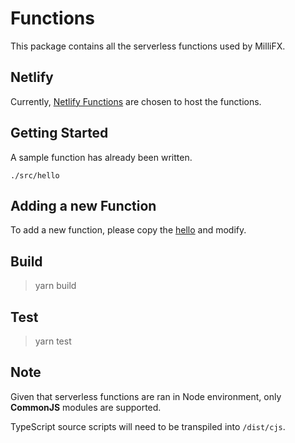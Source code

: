 # Functions

This package contains all the serverless functions used by MilliFX.

## Netlify

Currently, [Netlify Functions](https://docs.netlify.com/functions/overview/) are chosen to host the functions.

## Getting Started

A sample function has already been written.

`./src/hello`

## Adding a new Function

To add a new function, please copy the [hello](./src/hello) and modify.

## Build

> yarn build

## Test

> yarn test

## Note

Given that serverless functions are ran in Node environment, only **CommonJS** modules are supported.

TypeScript source scripts will need to be transpiled into `/dist/cjs`. 